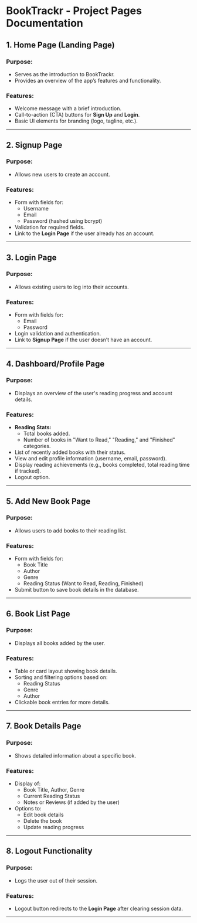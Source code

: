 # BookTrackr - Project Pages Documentation

## 1. Home Page (Landing Page)
### **Purpose:**
- Serves as the introduction to BookTrackr.
- Provides an overview of the app’s features and functionality.

### **Features:**
- Welcome message with a brief introduction.
- Call-to-action (CTA) buttons for **Sign Up** and **Login**.
- Basic UI elements for branding (logo, tagline, etc.).

---

## 2. Signup Page
### **Purpose:**
- Allows new users to create an account.

### **Features:**
- Form with fields for:
  - Username
  - Email
  - Password (hashed using bcrypt)
- Validation for required fields.
- Link to the **Login Page** if the user already has an account.

---

## 3. Login Page
### **Purpose:**
- Allows existing users to log into their accounts.

### **Features:**
- Form with fields for:
  - Email
  - Password
- Login validation and authentication.
- Link to **Signup Page** if the user doesn’t have an account.

---

## 4. Dashboard/Profile Page
### **Purpose:**
- Displays an overview of the user's reading progress and account details.

### **Features:**
- **Reading Stats:**
  - Total books added.
  - Number of books in "Want to Read," "Reading," and "Finished" categories.
- List of recently added books with their status.
- View and edit profile information (username, email, password).
- Display reading achievements (e.g., books completed, total reading time if tracked).
- Logout option.

---

## 5. Add New Book Page
### **Purpose:**
- Allows users to add books to their reading list.

### **Features:**
- Form with fields for:
  - Book Title
  - Author
  - Genre
  - Reading Status (Want to Read, Reading, Finished)
- Submit button to save book details in the database.

---

## 6. Book List Page
### **Purpose:**
- Displays all books added by the user.

### **Features:**
- Table or card layout showing book details.
- Sorting and filtering options based on:
  - Reading Status
  - Genre
  - Author
- Clickable book entries for more details.

---

## 7. Book Details Page
### **Purpose:**
- Shows detailed information about a specific book.

### **Features:**
- Display of:
  - Book Title, Author, Genre
  - Current Reading Status
  - Notes or Reviews (if added by the user)
- Options to:
  - Edit book details
  - Delete the book
  - Update reading progress

---

## 8. Logout Functionality
### **Purpose:**
- Logs the user out of their session.

### **Features:**
- Logout button redirects to the **Login Page** after clearing session data.

---